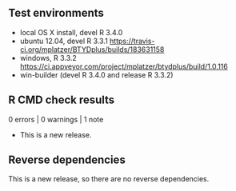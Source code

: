 ## Test environments
* local OS X install, devel R 3.4.0
* ubuntu 12.04, devel R 3.3.1 https://travis-ci.org/mplatzer/BTYDplus/builds/183631158 
* windows, R 3.3.2 https://ci.appveyor.com/project/mplatzer/btydplus/build/1.0.116 
* win-builder (devel R 3.4.0 and release R 3.3.2)

## R CMD check results

0 errors | 0 warnings | 1 note

* This is a new release.

## Reverse dependencies

This is a new release, so there are no reverse dependencies.
